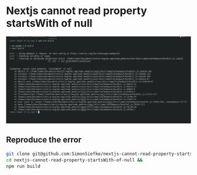 # Nextjs cannot read property startsWith of null

![](./error.png)

## Reproduce the error

```bash
git clone git@github.com:SimonSiefke/nextjs-cannot-read-property-startsWith-of-null.git &&
cd nextjs-cannot-read-property-startsWith-of-null &&
npm run build
```
